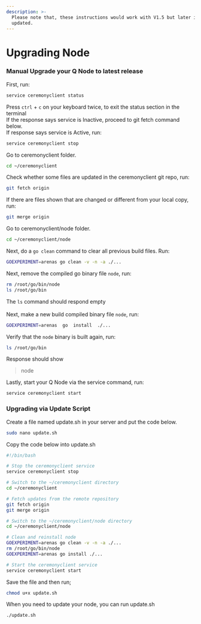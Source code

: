 ```yaml
---
description: >-
  Please note that, these instructions would work with V1.5 but later it will be
  updated.
---
```


# Upgrading Node

### Manual Upgrade your Q Node to latest release

First, run:

```bash
service ceremonyclient status
```

Press `ctrl` + `c` on your keyboard twice, to exit the status section in the terminal\
If the response says service is Inactive, proceed to git fetch command below.\
If response says service is Active, run:

```bash
service ceremonyclient stop
```

Go to ceremonyclient folder.

```bash
cd ~/ceremonyclient
```

Check whether some files are updated in the ceremonyclient git repo, run:

```bash
git fetch origin
```

If there are files shown that are changed or different from your local copy, run:

```bash
git merge origin
```

Go to ceremonyclient/node folder.

```bash
cd ~/ceremonyclient/node
```

Next, do a `go clean` command to clear all previous build files. Run:

```bash
GOEXPERIMENT=arenas go clean -v -n -a ./...
```

Next, remove the compiled go binary file `node`, run:

```bash
rm /root/go/bin/node
ls /root/go/bin
```

The `ls` command should respond empty\
\
Next, make a new build compiled binary file `node`, run:

```bash
GOEXPERIMENT=arenas  go  install  ./...
```

Verify that the `node` binary is built again, run:

```bash
ls /root/go/bin
```

Response should show

> node

Lastly, start your Q Node via the service command, run:

```bash
service ceremonyclient start
```

### Upgrading via Update Script

Create a file named update.sh in your server and put the code below.

```bash
sudo nano update.sh
```

Copy the code below into update.sh

```bash
#!/bin/bash

# Stop the ceremonyclient service
service ceremonyclient stop

# Switch to the ~/ceremonyclient directory
cd ~/ceremonyclient

# Fetch updates from the remote repository
git fetch origin
git merge origin

# Switch to the ~/ceremonyclient/node directory
cd ~/ceremonyclient/node

# Clean and reinstall node
GOEXPERIMENT=arenas go clean -v -n -a ./...
rm /root/go/bin/node
GOEXPERIMENT=arenas go install ./...

# Start the ceremonyclient service
service ceremonyclient start
```

Save the file and then run;

```bash
chmod u+x update.sh
```

When you need to update your node, you can run update.sh

```bash
./update.sh
```

